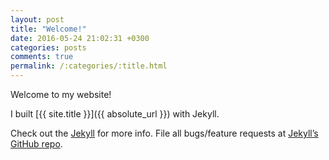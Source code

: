 ```yaml
---
layout: post
title: "Welcome!"
date: 2016-05-24 21:02:31 +0300
categories: posts
comments: true
permalink: /:categories/:title.html
---
```


Welcome to my website!

I built [{{ site.title }}]({{ absolute_url }}) with Jekyll.

Check out the [Jekyll][jekyll] for more info. File all bugs/feature requests at [Jekyll’s GitHub repo][jekyll-gh].

[jekyll]: https://jekyllrb.com
[jekyll-gh]: https://github.com/jekyll/jekyll
